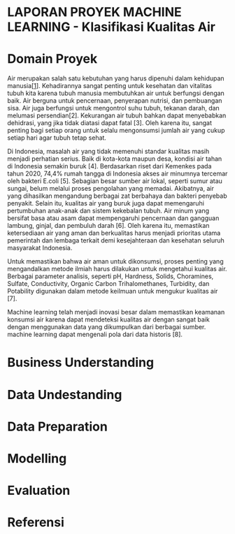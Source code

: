 # LAPORAN PROYEK MACHINE LEARNING - Klasifikasi Kualitas Air 

# Domain Proyek
Air merupakan salah satu kebutuhan yang harus dipenuhi dalam kehidupan manusia[[1](https://ojs.serambimekkah.ac.id/jurnal-biologi/article/view/1592)]. Kehadirannya sangat penting untuk kesehatan dan vitalitas tubuh kita karena tubuh manusia membutuhkan air untuk berfungsi dengan baik. Air berguna untuk pencernaan, penyerapan nutrisi, dan pembuangan sisa. Air juga berfungsi untuk mengontrol suhu tubuh, tekanan darah, dan melumasi persendian[2]. Kekurangan air tubuh bahkan dapat menyebabkan dehidrasi, yang jika tidak diatasi dapat fatal [3]. Oleh karena itu, sangat penting bagi setiap orang untuk selalu mengonsumsi jumlah air yang cukup setiap hari agar tubuh tetap sehat.

Di Indonesia, masalah air yang tidak memenuhi standar kualitas masih menjadi perhatian serius. Baik di kota-kota maupun desa, kondisi air tahan di Indonesia semakin buruk [4]. Berdasarkan riset dari Kemenkes pada tahun 2020, 74,4% rumah tangga di Indonesia akses air minumnya tercemar oleh bakteri E.coli [5]. Sebagian besar sumber air lokal, seperti sumur atau sungai, belum melalui proses pengolahan yang memadai. Akibatnya, air yang dihasilkan mengandung berbagai zat berbahaya dan bakteri penyebab penyakit. Selain itu, kualitas air yang buruk juga dapat memengaruhi pertumbuhan anak-anak dan sistem kekebalan tubuh. Air minum yang bersifat basa atau asam dapat mempengaruhi pencernaan dan gangguan lambung, ginjal, dan pembuluh darah [6]. Oleh karena itu, memastikan ketersediaan air yang aman dan berkualitas harus menjadi prioritas utama pemerintah dan lembaga terkait demi kesejahteraan dan kesehatan seluruh masyarakat Indonesia. 

Untuk memastikan bahwa air aman untuk dikonsumsi, proses penting yang mengandalkan metode ilmiah harus dilakukan untuk mengetahui kualitas air. Berbagai parameter analisis, seperti pH, Hardness, Solids, Choramines, Sulfate, Conductivity, Organic Carbon Trihalomethanes, Turbidity, dan Potability digunakan dalam metode keilmuan untuk mengukur kualitas air [7].

Machine learning telah menjadi inovasi besar dalam memastikan keamanan konsumsi air karena dapat mendeteksi kualitas air dengan sangat baik dengan menggunakan data yang dikumpulkan dari berbagai sumber. machine learning dapat mengenali pola dari data historis [8].



# Business Understanding
# Data Undestanding
# Data Preparation
# Modelling
# Evaluation
# Referensi
